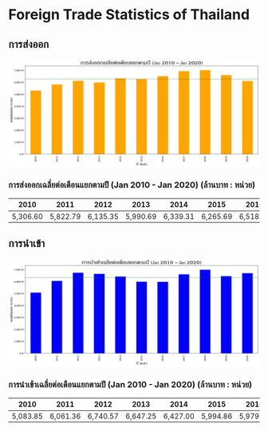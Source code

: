 Foreign Trade Statistics of Thailand
====

## การส่งออก

![export.png](https://github.com/ecs-support/knowledge-center/raw/master/img/export.png)

### การส่งออกเฉลี่ยต่อเดือนแยกตามปี (Jan 2010 - Jan 2020) (ล้านบาท : หน่วย)

| 2010 |2011 |2012 |2013 |2014 |2015 |2016 |2017 |2018 |2019 |2020 |
|-----|-----|-----|-----|-----|-----|-----|-----|-----|-----|-----|
| 5,306.60 |5,822.79|6,135.35|5,990.69 |6,339.31 |6,265.69 |6,518.61 |6,941.11 |7,031.58 |6,612.99 |6,111.35 |

## การนำเข้า

![import.png](https://github.com/ecs-support/knowledge-center/raw/master/img/import.png)

### การนำเข้าเฉลี่ยต่อเดือนแยกตามปี (Jan 2010 - Jan 2020) (ล้านบาท : หน่วย)

| 2010 |2011 |2012 |2013 |2014 |2015 |2016 |2017 |2018 |2019 |2020 |
|-----|-----|-----|-----|-----|-----|-----|-----|-----|-----|-----|
| 5,083.85|6,061.36|6,740.57 |6,647.25 |6,427.00 |5,994.86 |5,979.33 |6,605.84 |7,000.03 |6,456.00 |6,703.24 |
<!--stackedit_data:
eyJoaXN0b3J5IjpbMTE4NDM4NjcsLTEyMjQxMTY0ODQsLTIwMj
c1MTk2NjFdfQ==
-->